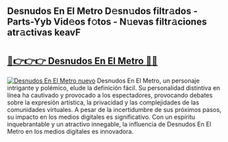 ## Desnudos En El Metro D𝚎sn𝚞dos filtr𝚊dos - Parts-Yyb Vid𝚎os f𝚘tos - N𝚞evas filtr𝚊ciones atr𝚊ctivas keavF

# <h2><a href="http://mb7dx4h.tromn.icu/?c=Desnudos+En+El+Metro">🔗👉👉👉 Desnudos En El Metro 🔗🔗</a></h2>

[![Desnudos En El Metro nuevo](https://i.imgur.com/pEAQMta.gif)](http://mb7dx4h.tromn.icu/?c=Desnudos+En+El+Metro)
Desnudos En El Metro, un personaje intrigante y polémico, elude la definición fácil. Su personalidad distintiva en línea ha cautivado y provocado a los espectadores, provocando debates sobre la expresión artística, la privacidad y las complejidades de las comunidades virtuales. A pesar de la incertidumbre de sus próximos pasos, su impacto en los medios digitales es significativo. Con un espíritu inquebrantable y un atractivo innegable, la influencia de Desnudos En El Metro en los medios digitales es innovadora.
